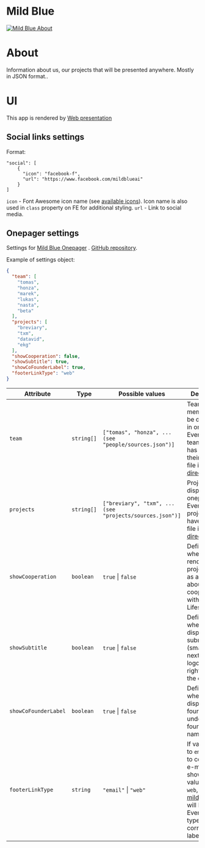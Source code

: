 # Mild Blue

[![Mild Blue About](https://github.com/mild-blue/about/blob/master/images/assets/readme_about.jpg?raw=true)](https://jobs.mild.blue/)

# About

Information about us, our projects that will be presented anywhere. Mostly in JSON format..

# UI
This app is rendered by [Web presentation](https://github.com/mild-blue/project-web-presentation/)

## Social links settings

Format:

```
"social": [
    {
      "icon": "facebook-f",
      "url": "https://www.facebook.com/mildblueai"
    }
]
```

`icon` - Font Awesome icon name (see [available icons](https://fontawesome.com/icons?d=gallery&m=free)). Icon name is
also used in `class` property on FE for additional styling.
`url` - Link to social media.

## Onepager settings

Settings for [Mild Blue Onepager](https://mild-blue.github.io/onepager/)
. [GitHub repository](https://github.com/mild-blue/onepager/).

Example of settings object:

```json
{
  "team": [
    "tomas",
    "honza",
    "marek",
    "lukas",
    "nasta",
    "beta"
  ],
  "projects": [
    "breviary",
    "txm",
    "datavid",
    "ekg"
  ],
  "showCooperation": false,
  "showSubtitle": true,
  "showCoFounderLabel": true,
  "footerLinkType": "web"
}
```

Attribute | Type | Possible values                                          | Description
--- | --- |----------------------------------------------------------| ---
`team` | `string[]` | `["tomas", "honza", ... (see "people/sources.json")]`    | Team members to be displayed in onepager. Every listed team member has to have their config file in [people directory](https://github.com/mild-blue/about/tree/master/people)
`projects` | `string[]` | `["breviary", "txm", ... (see "projects/sources.json")]` | Projects to be displayed in onepager. Every listed project has to have its config file in [projects directory](https://github.com/mild-blue/about/tree/master/projects)
`showCooperation` | `boolean` | `true` &#124; `false`                                    | Defines whether to render last project block as a block about cooperation with Edwards Lifesciences
`showSubtitle` | `boolean` | `true` &#124; `false`                                    | Defines whether to display submotto (small text next to the logo on the right side of the onepager)
`showCoFounderLabel` | `boolean` | `true` &#124; `false`                                    | Defines whether to display "co-founder" title under co-founders' names.
`footerLinkType` | `string` | `"email"` &#124; `"web"`                                 | If value is set to `email` a link to company e-mail will be shown. If value is set to `web`, link to [mild.blue](https://mild.blue/) web will be shown. Every link type has its corresponding label.
